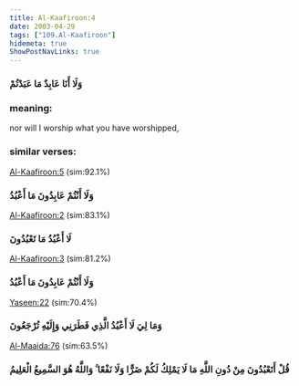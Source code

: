 ```yaml
---
title: Al-Kaafiroon:4
date: 2003-04-29
tags: ["109.Al-Kaafiroon"]
hidemeta: true 
ShowPostNavLinks: true 
---
```

### وَلَا أَنَا عَابِدٌ مَا عَبَدْتُمْ
### meaning: 
nor will I worship what you have worshipped,
### similar verses: 

[Al-Kaafiroon:5](/109/5) (sim:92.1%)

### وَلَا أَنْتُمْ عَابِدُونَ مَا أَعْبُدُ

[Al-Kaafiroon:2](/109/2) (sim:83.1%)

### لَا أَعْبُدُ مَا تَعْبُدُونَ

[Al-Kaafiroon:3](/109/3) (sim:81.2%)

### وَلَا أَنْتُمْ عَابِدُونَ مَا أَعْبُدُ

[Yaseen:22](/36/22) (sim:70.4%)

### وَمَا لِيَ لَا أَعْبُدُ الَّذِي فَطَرَنِي وَإِلَيْهِ تُرْجَعُونَ

[Al-Maaida:76](/5/76) (sim:63.5%)

### قُلْ أَتَعْبُدُونَ مِنْ دُونِ اللَّهِ مَا لَا يَمْلِكُ لَكُمْ ضَرًّا وَلَا نَفْعًا ۚ وَاللَّهُ هُوَ السَّمِيعُ الْعَلِيمُ
